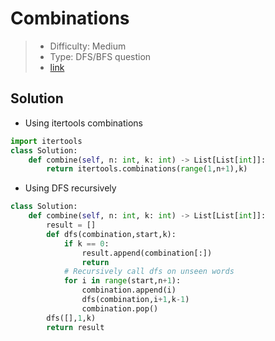 # Combinations

> - Difficulty: Medium
> - Type: DFS/BFS question
> - [link](https://leetcode.com/problems/combinations/)

## Solution

- Using itertools combinations

```python
import itertools
class Solution:
    def combine(self, n: int, k: int) -> List[List[int]]:
        return itertools.combinations(range(1,n+1),k)
```

- Using DFS recursively

```python
class Solution:
    def combine(self, n: int, k: int) -> List[List[int]]:
        result = []
        def dfs(combination,start,k):
            if k == 0:
                result.append(combination[:])
                return
            # Recursively call dfs on unseen words
            for i in range(start,n+1):
                combination.append(i)
                dfs(combination,i+1,k-1)
                combination.pop()
        dfs([],1,k)
        return result

```
